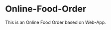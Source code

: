 # Online-Food-Order

This is an Online Food Order based on Web-App.























































































































































































































































































































































